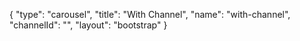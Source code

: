 {
    "type": "carousel",
    "title": "With Channel",
    "name": "with-channel",
    "channelId": "",
    "layout": "bootstrap"
}